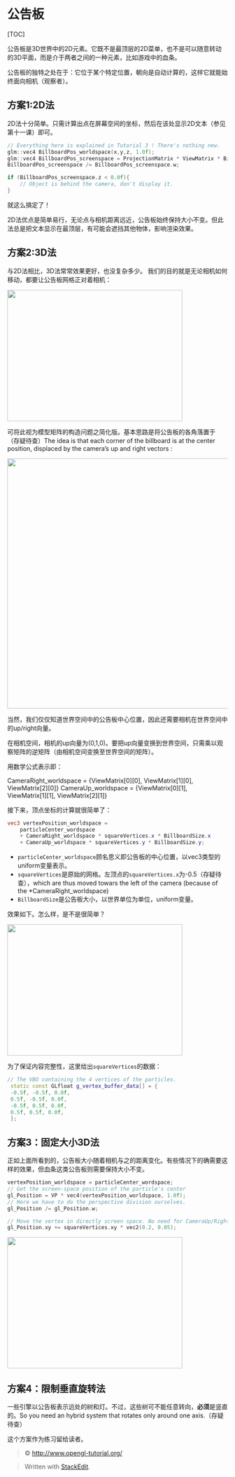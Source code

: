 公告板
======
[TOC]

公告板是3D世界中的2D元素。它既不是最顶层的2D菜单，也不是可以随意转动的3D平面，而是介于两者之间的一种元素，比如游戏中的血条。

公告板的独特之处在于：它位于某个特定位置，朝向是自动计算的，这样它就能始终面向相机（观察者）。

方案1:2D法
------
2D法十分简单。只需计算出点在屏幕空间的坐标，然后在该处显示2D文本（参见第十一课）即可。

```cpp
// Everything here is explained in Tutorial 3 ! There's nothing new.
glm::vec4 BillboardPos_worldspace(x,y,z, 1.0f);
glm::vec4 BillboardPos_screenspace = ProjectionMatrix * ViewMatrix * BillboardPos_worldspace;
BillboardPos_screenspace /= BillboardPos_screenspace.w;

if (BillboardPos_screenspace.z < 0.0f){
    // Object is behind the camera, don't display it.
}
```

就这么搞定了！

2D法优点是简单易行，无论点与相机距离远近，公告板始终保持大小不变。但此法总是把文本显示在最顶层，有可能会遮挡其他物体，影响渲染效果。

方案2:3D法
------
与2D法相比，3D法常常效果更好，也没复杂多少。
我们的目的就是无论相机如何移动，都要让公告板网格正对着相机：

<img class="alignnone size-full wp-image-944" title="2a" src="http://www.opengl-tutorial.org/wp-content/uploads/2013/09/2a.gif" alt="" width="400" height="300">

可将此视为模型矩阵的构造问题之简化版。基本思路是将公告板的各角落置于 （存疑待查）The idea is that each corner of the billboard is at the center position, displaced by the camera’s up and right vectors :

<img class="alignnone size-full wp-image-946 whiteborder" title="principle" src="http://www.opengl-tutorial.org/wp-content/uploads/2013/09/principle.png" alt="" width="555" height="572">

当然，我们仅仅知道世界空间中的公告板中心位置，因此还需要相机在世界空间中的up/right向量。

在相机空间，相机的up向量为(0,1,0)。要把up向量变换到世界空间，只需乘以观察矩阵的逆矩阵（由相机空间变换至世界空间的矩阵）。

用数学公式表示即：

CameraRight_worldspace = {ViewMatrix[0][0], ViewMatrix[1][0], ViewMatrix[2][0]}
CameraUp_worldspace = {ViewMatrix[0][1], ViewMatrix[1][1], ViewMatrix[2][1]}

接下来，顶点坐标的计算就很简单了：

```glsl
vec3 vertexPosition_worldspace =
    particleCenter_wordspace
    + CameraRight_worldspace * squareVertices.x * BillboardSize.x
    + CameraUp_worldspace * squareVertices.y * BillboardSize.y;
```

* `particleCenter_worldspace`顾名思义即公告板的中心位置，以vec3类型的uniform变量表示。
* `squareVertices`是原始的网格。左顶点的`squareVertices.x`为-0.5（存疑待查），which are thus moved towars the left of the camera (because of the *CameraRight_worldspace)
* `BillboardSize`是公告板大小，以世界单位为单位，uniform变量。

效果如下。怎么样，是不是很简单？

<img class="alignnone size-full wp-image-942" title="2" src="http://www.opengl-tutorial.org/wp-content/uploads/2013/09/2.gif" alt="" width="400" height="300">

为了保证内容完整性，这里给出`squareVertices`的数据：

```cpp
// The VBO containing the 4 vertices of the particles.
 static const GLfloat g_vertex_buffer_data[] = {
 -0.5f, -0.5f, 0.0f,
 0.5f, -0.5f, 0.0f,
 -0.5f, 0.5f, 0.0f,
 0.5f, 0.5f, 0.0f,
 };
```

方案3：固定大小3D法
------
正如上面所看到的，公告板大小随着相机与之的距离变化。有些情况下的确需要这样的效果，但血条这类公告板则需要保持大小不变。


```cpp
vertexPosition_worldspace = particleCenter_wordspace;
// Get the screen-space position of the particle's center
gl_Position = VP * vec4(vertexPosition_worldspace, 1.0f);
// Here we have to do the perspective division ourselves.
gl_Position /= gl_Position.w;

// Move the vertex in directly screen space. No need for CameraUp/Right_worlspace here.
gl_Position.xy += squareVertices.xy * vec2(0.2, 0.05);
```

<img class="alignnone size-full wp-image-943" title="3" src="http://www.opengl-tutorial.org/wp-content/uploads/2013/09/3.gif" alt="" width="400" height="300">

方案4：限制垂直旋转法
------
一些引擎以公告板表示远处的树和灯。不过，这些树可不能任意转向，**必须**是竖直的。So you need an hybrid system that rotates only around one axis.（存疑待查）

这个方案作为练习留给读者。
> &copy; http://www.opengl-tutorial.org/

> Written with [StackEdit](https://stackedit.io/).